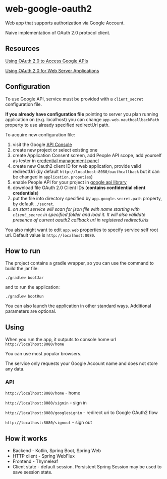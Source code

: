# web-google-oauth2

Web app that supports authorization via Google Account.

Naive implementation of OAuth 2.0 protocol client.

## Resources

[Using OAuth 2.0 to Access Google APIs](https://developers.google.com/identity/protocols/oauth2)

[Using OAuth 2.0 for Web Server Applications](https://developers.google.com/identity/protocols/oauth2/web-server)

## Configuration

To use Google API, service must be provided with a `client_secret` configuration file.

**If you already have configuration file** pointing to server you plan running 
application on (e.g. localhost) you can change `app.web.oauthcallbackPath` property to 
use already specified redirectUri path.

To acquire new configuration file:
1) visit the Google [API Console](https://console.developers.google.com/)
2) create new project or select existing one
3) create Application Consent screen, add People API scope, add yourself as tester 
in [credential management panel](https://console.cloud.google.com/apis/credentials/consent)
4) create new Oauth2 client ID for web application, provide valid redirectUri 
(by default `http://localhost:8080/oauthcallback` but it can be changed in `application.propeties`)
5) enable People API for your project in [google api library](https://console.cloud.google.com/apis/library/people.googleapis.com)
6) download file OAuth 2.0 Client IDs (**contains confidential client credentials**)
7) put the file into directory specified by `app.google.secret.path` property, by 
default `./secret`. 
8) *on start service will scan for json file with name starting with `client_secret` in specified folder and load it.
It will also validate presence of current oauth2 callback url in registered redirectUris*

You also might want to edit `app.web` properties to specify service self root uri. 
Default value is `http://localhost:8080`.

## How to run

The project contains a gradle wrapper, so you can use the command to build the jar file:

`./gradlew bootJar`

and to run the application:

`./gradlew bootRun`

You can also launch the application in other standard ways. Additional parameters are optional.

## Using

When you run the app, it outputs to console home url `http://localhost:8080/home`

You can use most popular browsers.

The service only requests your Google Account name and does not store any data.

### API

`http://localhost:8080/home` - home

`http://localhost:8080/signin` - sign in

`http://localhost:8080/googlesignin` - redirect uri to Google OAuth2 flow

`http://localhost:8080/signout` - sign out

## How it works

* Backend - Kotlin, Spring Boot, Spring Web
* HTTP client - Spring WebFlux
* Frontend - Thymeleaf
* Client state - default session. Persistent Spring Session may be used to save session state.
